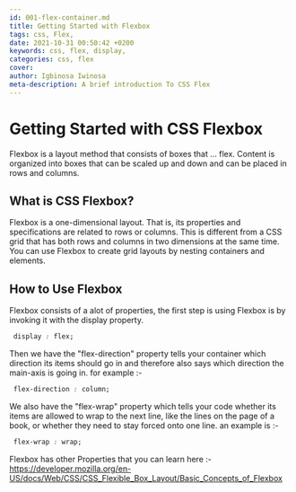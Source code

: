 ```yaml
---
id: 001-flex-container.md
title: Getting Started with Flexbox
tags: css, Flex,
date: 2021-10-31 00:50:42 +0200 
keywords: css, flex, display,
categories: css, flex
cover: 
author: Igbinosa Iwinosa
meta-description: A brief introduction To CSS Flex
---
```


# Getting Started with CSS Flexbox

Flexbox is a layout method that consists of boxes that ... flex. Content is organized into boxes that can be scaled up and down and can be placed in rows and columns.

## What is CSS Flexbox?

Flexbox is a one-dimensional layout. That is, its properties and specifications are related to rows or columns. This is different from a CSS grid that has both rows and columns in two dimensions at the same time. You can use Flexbox to create grid layouts by nesting containers and elements.

## How to Use Flexbox
Flexbox consists of a alot of properties, the first step is using Flexbox is by invoking it with the display property.


```CSS
 display : flex;
```
Then we have the "flex-direction" property tells your container which direction its items should go in and therefore also says which direction the main-axis is going in. for example :-

```CSS
 flex-direction : column;
```
We also have the "flex-wrap" property which tells your code whether its items are allowed to wrap to the next line, like the lines on the page of a book, or whether they need to stay forced onto one line. an example is :- 

```CSS
 flex-wrap : wrap;
```
Flexbox has other Properties that you can learn here :- https://developer.mozilla.org/en-US/docs/Web/CSS/CSS_Flexible_Box_Layout/Basic_Concepts_of_Flexbox